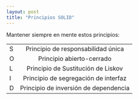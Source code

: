 ```yaml
---
layout: post
title: "Principios SOLID"
---
```

Mantener siempre en mente estos principios:


|  |  |
|:--------|:-------:|
| S   | Principio de responsabilidad única   |
| O   | Principio abierto-cerrado   |
| L   | Principio de Sustitución de Liskov   |
| I   | Principio de segregación de interfaz   |
| D   | Principio de inversión de dependencia   |
